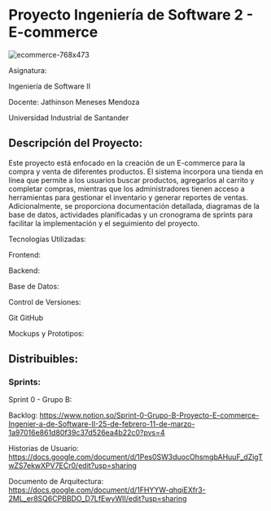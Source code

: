 # Proyecto Ingeniería de Software 2 - E-commerce

![ecommerce-768x473](https://github.com/user-attachments/assets/5b93249d-6a88-4c84-9011-a35de35e6ce5)

Asignatura:

Ingeniería de Software II

Docente: Jathinson Meneses Mendoza

Universidad Industrial de Santander

## Descripción del Proyecto:
Este proyecto está enfocado en la creación de un E-commerce para la compra y venta de diferentes productos. El sistema incorpora una tienda en línea que permite a los usuarios buscar productos, agregarlos al carrito y completar compras, mientras que los administradores tienen acceso a herramientas para gestionar el inventario y generar reportes de ventas. Adicionalmente, se proporciona documentación detallada, diagramas de la base de datos, actividades planificadas y un cronograma de sprints para facilitar la implementación y el seguimiento del proyecto.

Tecnologías Utilizadas:

Frontend:

Backend:

Base de Datos:

Control de Versiones:

Git GitHub

Mockups y Prototipos:


## Distribuibles:
### Sprints:

Sprint 0 - Grupo B:

Backlog: https://www.notion.so/Sprint-0-Grupo-B-Proyecto-E-commerce-Ingenier-a-de-Software-II-25-de-febrero-11-de-marzo-1a97016e861d80f39c37d526ea4b22c0?pvs=4

Historias de Usuario: https://docs.google.com/document/d/1Pes0SW3duocOhsmgbAHuuF_dZigTwZS7ekwXPV7ECr0/edit?usp=sharing

Documento de Arquitectura: https://docs.google.com/document/d/1FHYYW-qhqiEXfr3-2ML_er8SQ6CPBBDO_D7LfEwyWII/edit?usp=sharing
